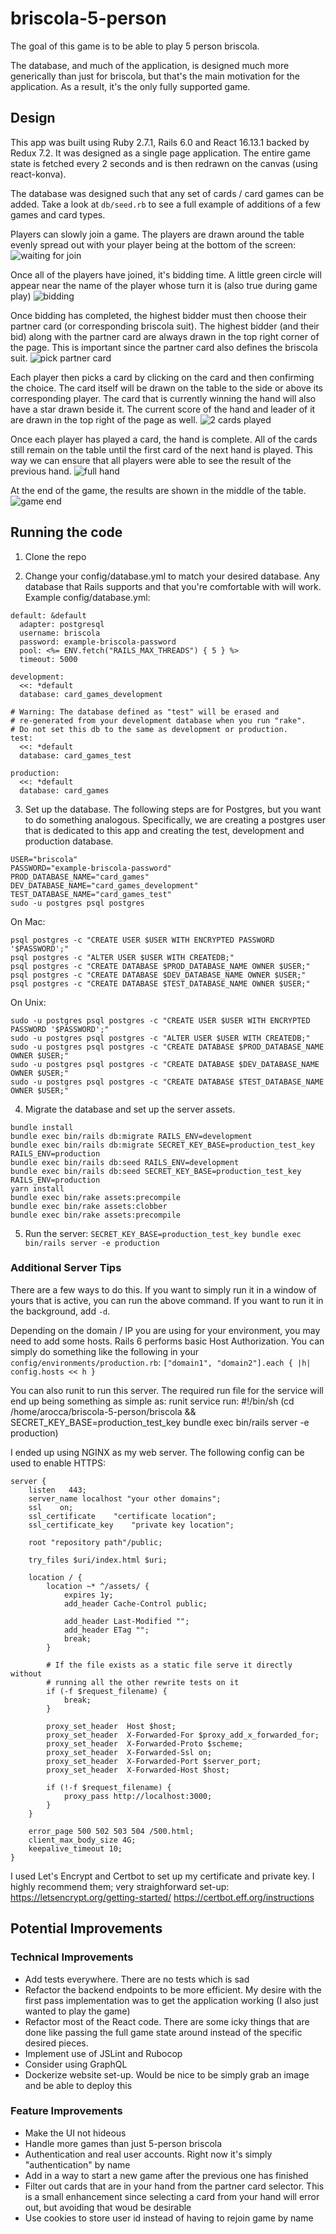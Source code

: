 # briscola-5-person
The goal of this game is to be able to play 5 person briscola.

The database, and much of the application, is designed much more generically than just for briscola, but that's the main motivation for the application. As a result, it's the only fully supported game.

## Design
This app was built using Ruby 2.7.1, Rails 6.0 and React 16.13.1 backed by Redux 7.2. It was designed as a single page application. The entire game state is fetched every 2 seconds and is then redrawn on the canvas (using react-konva).

The database was designed such that any set of cards / card games can be added. Take a look at `db/seed.rb` to see a full example of additions of a few games and card types.

Players can slowly join a game. The players are drawn around the table evenly spread out with your player being at the bottom of the screen:
![waiting for join](waiting&#32;for&#32;join.png)

Once all of the players have joined, it's bidding time. A little green circle will appear near the name of the player whose turn it is (also true during game play)
![bidding](bidding.png)

Once bidding has completed, the highest bidder must then choose their partner card (or corresponding briscola suit). The highest bidder (and their bid) along with the partner card are always drawn in the top right corner of the page. This is important since the partner card also defines the briscola suit.
![pick partner card](pick&#32;partner&#32;card.png)

Each player then picks a card by clicking on the card and then confirming the choice. The card itself will be drawn on the table to the side or above its corresponding player. The card that is currently winning the hand will also have a star drawn beside it. The current score of the hand and leader of it are drawn in the top right of the page as well.
![2 cards played](2&#32;cards&#32;played.png)

Once each player has played a card, the hand is complete. All of the cards still remain on the table until the first card of the next hand is played. This way we can ensure that all players were able to see the result of the previous hand.
![full hand](full&#32;hand.png)

At the end of the game, the results are shown in the middle of the table.
![game end](game&#32;end.png)

## Running the code
1. Clone the repo

2. Change your config/database.yml to match your desired database. Any database that Rails supports and that you're comfortable with will work. Example config/database.yml:
```
default: &default
  adapter: postgresql
  username: briscola
  password: example-briscola-password
  pool: <%= ENV.fetch("RAILS_MAX_THREADS") { 5 } %>
  timeout: 5000

development:
  <<: *default
  database: card_games_development

# Warning: The database defined as "test" will be erased and
# re-generated from your development database when you run "rake".
# Do not set this db to the same as development or production.
test:
  <<: *default
  database: card_games_test

production:
  <<: *default
  database: card_games
```

3. Set up the database. The following steps are for Postgres, but you want to do something analogous. Specifically, we are creating a postgres user that is dedicated to this app and creating the test, development and production database.
```
USER="briscola"
PASSWORD="example-briscola-password"
PROD_DATABASE_NAME="card_games"
DEV_DATABASE_NAME="card_games_development"
TEST_DATABASE_NAME="card_games_test"
sudo -u postgres psql postgres
```
On Mac:
```
psql postgres -c "CREATE USER $USER WITH ENCRYPTED PASSWORD '$PASSWORD';"
psql postgres -c "ALTER USER $USER WITH CREATEDB;"
psql postgres -c "CREATE DATABASE $PROD_DATABASE_NAME OWNER $USER;"
psql postgres -c "CREATE DATABASE $DEV_DATABASE_NAME OWNER $USER;"
psql postgres -c "CREATE DATABASE $TEST_DATABASE_NAME OWNER $USER;"
```
On Unix:
```
sudo -u postgres psql postgres -c "CREATE USER $USER WITH ENCRYPTED PASSWORD '$PASSWORD';"
sudo -u postgres psql postgres -c "ALTER USER $USER WITH CREATEDB;"
sudo -u postgres psql postgres -c "CREATE DATABASE $PROD_DATABASE_NAME OWNER $USER;"
sudo -u postgres psql postgres -c "CREATE DATABASE $DEV_DATABASE_NAME OWNER $USER;"
sudo -u postgres psql postgres -c "CREATE DATABASE $TEST_DATABASE_NAME OWNER $USER;"
```

4. Migrate the database and set up the server assets.
```
bundle install
bundle exec bin/rails db:migrate RAILS_ENV=development
bundle exec bin/rails db:migrate SECRET_KEY_BASE=production_test_key RAILS_ENV=production
bundle exec bin/rails db:seed RAILS_ENV=development
bundle exec bin/rails db:seed SECRET_KEY_BASE=production_test_key RAILS_ENV=production
yarn install
bundle exec bin/rake assets:precompile
bundle exec bin/rake assets:clobber
bundle exec bin/rake assets:precompile
```

5. Run the server: `SECRET_KEY_BASE=production_test_key bundle exec bin/rails server -e production`

### Additional Server Tips

There are a few ways to do this. If you want to simply run it in a window of yours that is active, you can run the above command. If you want to run it in the background, add `-d`.

Depending on the domain / IP you are using for your environment, you may need to add some hosts. Rails 6 performs basic Host Authorization. You can simply do something like the following in your `config/environments/production.rb`:
`["domain1", "domain2"].each { |h| config.hosts << h }`

You can also runit to run this server. The required run file for the service will end up being something as simple as:
runit service run:
#!/bin/sh
(cd /home/arocca/briscola-5-person/briscola && SECRET_KEY_BASE=production_test_key bundle exec bin/rails server -e production)

I ended up using NGINX as my web server. The following config can be used to enable HTTPS:
```
server {
    listen   443;
    server_name localhost "your other domains";
    ssl    on;
    ssl_certificate    "certificate location";
    ssl_certificate_key    "private key location";

    root "repository path"/public;

    try_files $uri/index.html $uri;

    location / {
        location ~* ^/assets/ {
            expires 1y;
            add_header Cache-Control public;

            add_header Last-Modified "";
            add_header ETag "";
            break;
        }

        # If the file exists as a static file serve it directly without
        # running all the other rewrite tests on it
        if (-f $request_filename) {
            break;
        }

        proxy_set_header  Host $host;
        proxy_set_header  X-Forwarded-For $proxy_add_x_forwarded_for;
        proxy_set_header  X-Forwarded-Proto $scheme;
        proxy_set_header  X-Forwarded-Ssl on;
        proxy_set_header  X-Forwarded-Port $server_port;
        proxy_set_header  X-Forwarded-Host $host;

        if (!-f $request_filename) {
            proxy_pass http://localhost:3000;
        }
    }

    error_page 500 502 503 504 /500.html;
    client_max_body_size 4G;
    keepalive_timeout 10;
}
```
I used Let's Encrypt and Certbot to set up my certificate and private key. I highly recommend them; very straighforward set-up:
https://letsencrypt.org/getting-started/
https://certbot.eff.org/instructions

## Potential Improvements
### Technical Improvements
- Add tests everywhere. There are no tests which is sad
- Refactor the backend endpoints to be more efficient. My desire with the first pass implementation was to get the application working (I also just wanted to play the game)
- Refactor most of the React code. There are some icky things that are done like passing the full game state around instead of the specific desired pieces.
- Implement use of JSLint and Rubocop
- Consider using GraphQL
- Dockerize website set-up. Would be nice to be simply grab an image and be able to deploy this

### Feature Improvements
- Make the UI not hideous
- Handle more games than just 5-person briscola
- Authentication and real user accounts. Right now it's simply "authentication" by name
- Add in a way to start a new game after the previous one has finished
- Filter out cards that are in your hand from the partner card selector. This is a small enhancement since selecting a card from your hand will error out, but avoiding that woud be desirable
- Use cookies to store user id instead of having to rejoin game by name
